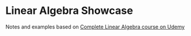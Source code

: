 # Linear Algebra Showcase

Notes and examples based on [Complete Linear Algebra course on Udemy](https://www.udemy.com/course/linear-algebra-theory-and-implementation/)
